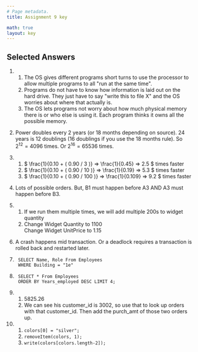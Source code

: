 ```yaml
---
# Page metadata.
title: Assignment 9 key

math: true
layout: key
---
```


## Selected Answers

1.  
    1. The OS gives different programs short turns to use the processor to allow multiple
    programs to all "run at the same time".
    1. Programs do not have to know how information is laid out on the hard drive. They just have
    to say "write this to file X" and the OS worries about where that actually is.
    1. The OS lets programs not worry about how much physical memory there is or who else is using
    it. Each program thinks it owns all the possible memory.

1. Power doubles every 2 years (or 18 months depending on source). 24 years is
12 doublings (16 doublings if you use the 18 months rule). So $2^{12} = 4096$ times. Or $2^{16} = 65536$ times.

1.  
    1. $ \frac{1}{0.10 + ( 0.90 / 3 )} => \frac{1}{0.45} => 2.5 $ times faster
    1. $ \frac{1}{0.10 + ( 0.90 / 10 )} => \frac{1}{0.19} => 5.3 $ times faster
    1. $ \frac{1}{0.10 + ( 0.90 / 100 )} => \frac{1}{0.109} => 9.2 $ times faster

1. Lots of possible orders. But, B1 must happen before A3 AND A3 must happen before B3.

1.  1. If we run them multiple times, we will add multiple 200s to widget quantity
    1.  
        Change Widget Quantity to 1100  
        Change Widget UnitPrice to 1.15

1. A crash happens mid transaction. Or a deadlock requires a transaction is rolled back and
restarted later.

1. 
        SELECT Name, Role From Employees
        WHERE Building = "1e"

1. 
        SELECT * From Employees
        ORDER BY Years_employed DESC LIMIT 4;

1.  
    1. 5825.26
    1. We can see his customer_id is 3002, so use that to look up orders with
    that customer_id. Then add the purch_amt of those two orders up.

1. 
    1.  ``colors[0] = "silver";``
    1.  ``removeItem(colors, 1);``
    1.  ``write(colors[colors.length-2]);``
